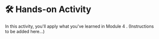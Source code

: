 # 🛠️ Hands-on Activity

In this activity, you'll apply what you've learned in Module 4 .
(Instructions to be added here...)

